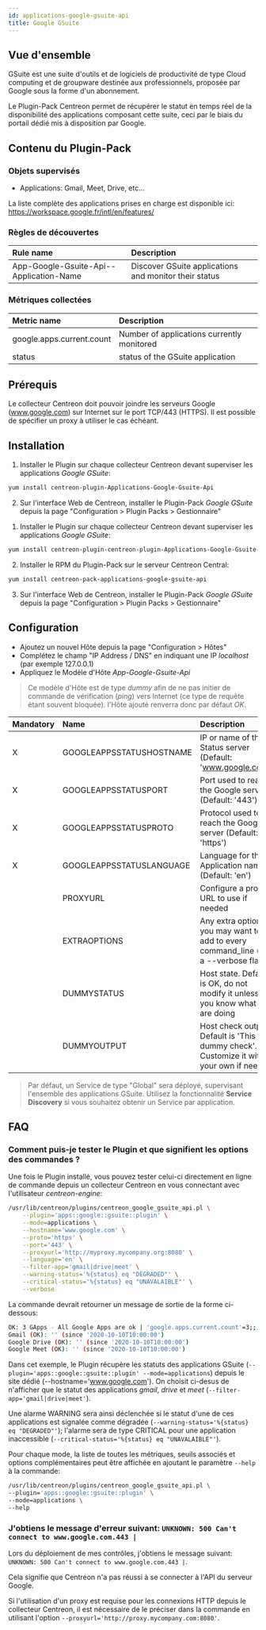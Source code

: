 ```yaml
---
id: applications-google-gsuite-api
title: Google GSuite
---
```


## Vue d'ensemble

GSuite est une suite d'outils et de logiciels de productivité de type Cloud computing et de groupware destinée aux professionnels, 
proposée par Google sous la forme d'un abonnement.

Le Plugin-Pack Centreon permet de récupérer le statut en temps réel de la disponibilité des applications composant cette suite,
ceci par le biais du portail dédié mis à disposition par Google.

## Contenu du Plugin-Pack

### Objets supervisés

* Applications: Gmail, Meet, Drive, etc...

La liste complète des applications prises en charge est disponible ici:
https://workspace.google.fr/intl/en/features/

### Règles de découvertes

<!--DOCUSAURUS_CODE_TABS-->

<!--Applications-->

| Rule name                                | Description                                                        |
| :--------------------------------------- | :----------------------------------------------------------------- |
| App-Google-Gsuite-Api--Application-Name  | Discover GSuite applications and monitor their status              |

<!--END_DOCUSAURUS_CODE_TABS-->

### Métriques collectées

<!--DOCUSAURUS_CODE_TABS-->

<!--Gsuite-Application-*-->

| Metric name               | Description                                |
|:--------------------------|:-------------------------------------------|
| google.apps.current.count | Number of applications currently monitored |
| status                    | status of the GSuite application           |

<!--END_DOCUSAURUS_CODE_TABS-->

## Prérequis

Le collecteur Centreon doit pouvoir joindre les serveurs Google (www.google.com) sur Internet sur le port TCP/443 (HTTPS).
Il est possible de spécifier un proxy à utiliser le cas échéant.

## Installation

<!--DOCUSAURUS_CODE_TABS-->

<!--Online IMP Licence & IT-100 Editions-->

1. Installer le Plugin sur chaque collecteur Centreon devant superviser les applications *Google GSuite*:

```bash
yum install centreon-plugin-Applications-Google-Gsuite-Api
```

2. Sur l'interface Web de Centreon, installer le Plugin-Pack *Google GSuite* 
depuis la page "Configuration > Plugin Packs > Gestionnaire" 

<!--Offline IMP License-->

1. Installer le Plugin sur chaque collecteur Centreon devant superviser les applications *Google GSuite*:

```bash
yum install centreon-plugin-centreon-plugin-Applications-Google-Gsuite-Api
```

2. Installer le RPM du Plugin-Pack sur le serveur Centreon Central:

```bash
yum install centreon-pack-applications-google-gsuite-api
```

3. Sur l'interface Web de Centreon, installer le Plugin-Pack *Google GSuite* 
depuis la page "Configuration > Plugin Packs > Gestionnaire"

## Configuration

* Ajoutez un nouvel Hôte depuis la page "Configuration > Hôtes"
* Complétez le champ "IP Address / DNS" en indiquant une IP *localhost* (par exemple 127.0.0.1)
* Appliquez le Modèle d'Hôte *App-Google-Gsuite-Api*

> Ce modèle d'Hôte est de type *dummy* afin de ne pas initier de commande de vérification (*ping*) vers Internet
> (ce type de requête étant souvent bloquée). l'Hôte ajouté renverra donc par défaut *OK*.

| Mandatory | Name                     | Description                                                                                 |
|:----------|:-------------------------|:--------------------------------------------------------------------------------------------|
| X         | GOOGLEAPPSSTATUSHOSTNAME | IP or name of the Status server (Default: 'www.google.com')                                 |
| X         | GOOGLEAPPSSTATUSPORT     | Port used to reach the Google server (Default: '443')                                       |
| X         | GOOGLEAPPSSTATUSPROTO    | Protocol used to reach the Google server (Default: 'https')                                 |
| X         | GOOGLEAPPSSTATUSLANGUAGE | Language for the Application names (Default: 'en')                                          |
|           | PROXYURL                 | Configure a proxy URL to use if needed                                                      |
|           | EXTRAOPTIONS             | Any extra option you may want to add to every command\_line (eg. a --verbose flag)          |
|           | DUMMYSTATUS              | Host state. Default is OK, do not modify it unless you know what you are doing              |
|           | DUMMYOUTPUT              | Host check output. Default is 'This is a dummy check'. Customize it with your own if needed |

> Par défaut, un Service de type "Global" sera déployé, supervisant l'ensemble des applications GSuite.
> Utilisez la fonctionnalité **Service Discovery** si vous souhaitez obtenir un Service par application.

## FAQ

### Comment puis-je tester le Plugin et que signifient les options des commandes ?

Une fois le Plugin installé, vous pouvez tester celui-ci directement en ligne de commande
depuis un collecteur Centreon en vous connectant avec l'utilisateur *centreon-engine*:

```bash
/usr/lib/centreon/plugins/centreon_google_gsuite_api.pl \
    --plugin='apps::google::gsuite::plugin' \
    --mode=applications \
    --hostname='www.google.com' \
    --proto='https' \
    --port='443' \
    --proxyurl='http://myproxy.mycompany.org:8080' \
    --language='en' \
    --filter-app='gmail|drive|meet' \
    --warning-status='%{status} eq "DEGRADED"' \
    --critical-status='%{status} eq "UNAVALAIBLE"' \
    --verbose
```

La commande devrait retourner un message de sortie de la forme ci-dessous:

```bash
OK: 3 GApps - All Google Apps are ok | 'google.apps.current.count'=3;;;0;
Gmail (OK): '' (since '2020-10-10T10:00:00')
Google Drive (OK): '' (since '2020-10-10T10:00:00')
Google Meet (OK): '' (since '2020-10-10T10:00:00')
```

Dans cet exemple, le Plugin récupère les statuts des applications GSuite (```--plugin='apps::google::gsuite::plugin' --mode=applications```)
depuis le site dédié (--hostname='www.google.com'). On choisit ci-desus de n'afficher que le statut des applications *gmail*, *drive* et *meet*
(```--filter-app='gmail|drive|meet'```).

Une alarme WARNING sera ainsi déclenchée si le statut d'une de ces applications est signalée comme dégradée (```--warning-status='%{status} eq "DEGRADED"'```);
l'alarme sera de type CRITICAL pour une application inaccessible (```--critical-status='%{status} eq "UNAVALAIBLE"'```).


Pour chaque mode, la liste de toutes les métriques, seuils associés et options complémentaires peut être affichée 
en ajoutant le paramètre ```--help``` à la commande:

```bash
/usr/lib/centreon/plugins/centreon_google_gsuite_api.pl \
--plugin='apps::google::gsuite::plugin' \
--mode=applications \
--help
```

### J'obtiens le message d'erreur suivant: ```UNKNOWN: 500 Can't connect to www.google.com.443 |```

Lors du déploiement de mes contrôles, j'obtiens le message suivant: ```UNKNOWN: 500 Can't connect to www.google.com.443 |```.

Cela signifie que Centreon n'a pas réussi à se connecter à l'API du serveur Google.

Si l'utilisation d'un proxy est requise pour les connexions HTTP depuis le collecteur Centreon,
il est nécessaire de le préciser dans la commande en utilisant l'option ```--proxyurl='http://proxy.mycompany.com:8080'```.
